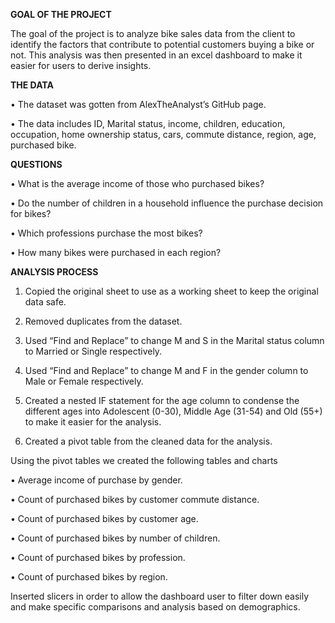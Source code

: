 **GOAL OF THE PROJECT**

The goal of the project is to analyze bike sales data from the client to identify the factors that contribute to potential customers buying a bike or not. This analysis was then presented in an excel dashboard to make it easier for users to derive insights. 

**THE DATA**

•	The dataset was gotten from AlexTheAnalyst’s GitHub page. 

•	The data includes ID, Marital status, income, children, education, occupation, home ownership status, cars, commute distance, region, age, purchased bike.

**QUESTIONS**

•	What is the average income of those who purchased bikes?

•	Do the number of children in a household influence the purchase decision for bikes?

•	Which professions purchase the most bikes?

•	How many bikes were purchased in each region?

**ANALYSIS PROCESS**

1.	Copied the original sheet to use as a working sheet to keep the original data safe. 

2.	Removed duplicates from the dataset. 

3.	Used “Find and Replace” to change M and S in the Marital status column to Married or Single respectively.

4.	Used “Find and Replace” to change M and F in the gender column to Male or Female respectively.

5.	Created a nested IF statement for the age column to condense the different ages into Adolescent (0-30), Middle Age (31-54) and Old (55+) to make it easier for the analysis. 

6.	Created a pivot table from the cleaned data for the analysis.

Using the pivot tables we created the following tables and charts

•	Average income of purchase by gender.

•	Count of purchased bikes by customer commute distance.

•	Count of purchased bikes by customer age.

•	Count of purchased bikes by number of children.

•	Count of purchased bikes by profession.

•	Count of purchased bikes by region.

Inserted slicers in order to allow the dashboard user to filter down easily and make specific comparisons and analysis based on demographics. 
